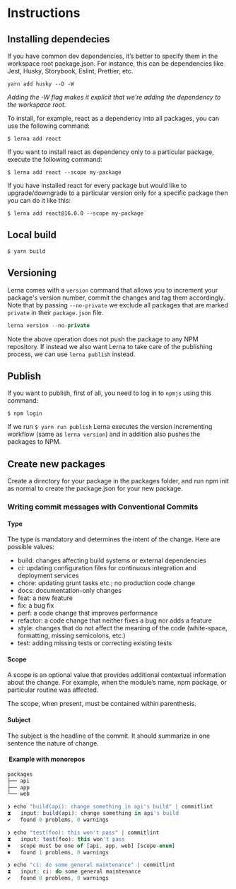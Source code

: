 # Instructions

## Installing dependecies

If you have common dev dependencies, it’s better to specify them in the workspace root package.json. For instance, this can be dependencies like Jest, Husky, Storybook, Eslint, Prettier, etc.

`yarn add husky --D -W`

_Adding the -W flag makes it explicit that we’re adding the dependency to the workspace root._

To install, for example, react as a dependency into all packages, you can use the following command:

`$ lerna add react`

If you want to install react as dependency only to a particular package, execute the following command:

`$ lerna add react --scope my-package`

If you have installed react for every package but would like to upgrade/downgrade to a particular version only for a specific package then you can do it like this:

`$ lerna add react@16.0.0 --scope my-package`

## Local build

`$ yarn build`

## Versioning

Lerna comes with a `version` command that allows you to increment your package's version number, commit the changes and tag them accordingly. Note that by passing `--no-private` we exclude all packages that are marked `private` in their `package.json` file.

```typescript
lerna version --no-private
```

Note the above operation does not push the package to any NPM repository. If instead we also want Lerna to take care of the publishing process, we can use `lerna publish` instead.

## Publish

If you want to publish, first of all, you need to log in to `npmjs` using this command:

`$ npm login`

If we run `$ yarn run publish` Lerna executes the version incrementing workflow (same as `lerna version`) and in addition also pushes the packages to NPM.

## Create new packages

Create a directory for your package in the packages folder, and run npm init as normal to create the package.json for your new package.

### Writing commit messages with Conventional Commits

#### Type

The type is mandatory and determines the intent of the change. Here are possible values:

- build: changes affecting build systems or external dependencies
- ci: updating configuration files for continuous integration and deployment services
- chore: updating grunt tasks etc.; no production code change
- docs: documentation-only changes
- feat: a new feature
- fix: a bug fix
- perf: a code change that improves performance
- refactor: a code change that neither fixes a bug nor adds a feature
- style: changes that do not affect the meaning of the code (white-space, formatting, missing semicolons, etc.)
- test: adding missing tests or correcting existing tests

#### Scope

A scope is an optional value that provides additional contextual information about the change. For example, when the module’s name, npm package, or particular routine was affected.

The scope, when present, must be contained within parenthesis.

#### Subject

The subject is the headline of the commit. It should summarize in one sentence the nature of change.

####  Example with monorepos

```typescript
packages
├── api
├── app
└── web

❯ echo "build(api): change something in api's build" | commitlint
⧗   input: build(api): change something in api's build
✔   found 0 problems, 0 warnings

❯ echo "test(foo): this won't pass" | commitlint
⧗   input: test(foo): this won't pass
✖   scope must be one of [api, app, web] [scope-enum]
✖   found 1 problems, 0 warnings

❯ echo "ci: do some general maintenance" | commitlint
⧗   input: ci: do some general maintenance
✔   found 0 problems, 0 warnings
```
